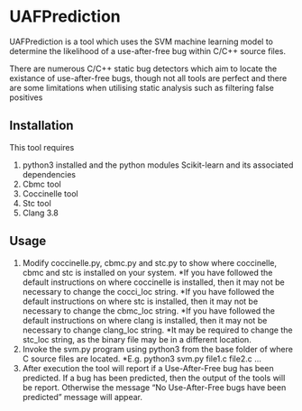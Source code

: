 # UAFPrediction
UAFPrediction is a tool which uses the SVM machine learning model to determine the likelihood of a use-after-free bug within  C/C++ source files. 

There are numerous C/C++ static bug detectors which aim to locate the existance of use-after-free bugs, though not all tools are perfect and there are some limitations when utilising static analysis such as filtering false positives 

## Installation
This tool requires 
1. python3 installed and the python modules Scikit-learn and its associated dependencies
2. Cbmc tool
3. Coccinelle tool
4. Stc tool 
5. Clang 3.8

## Usage
1. Modify coccinelle.py, cbmc.py and stc.py to show where coccinelle, cbmc and stc is installed on your system. 
    *If you have followed the default instructions on where coccinelle is installed, then it may not be necessary to change the cocci_loc string.
    *If you have followed the default instructions on where stc is installed, then it may not be necessary to change the cbmc_loc string.
    *If you have followed the default instructions on where clang is installed, then it may not be necessary to change clang_loc string.
    *It may be required to change the stc_loc string, as the binary file may be in a different location.
2. Invoke the svm.py program using python3 from the base folder of where C source files are located.
    *E.g. python3 svm.py file1.c file2.c …
3. After execution the tool will report if a Use-After-Free bug has been predicted. If a bug has been predicted, then the output of the tools will be report. Otherwise the message “No Use-After-Free bugs have been predicted” message will appear.


